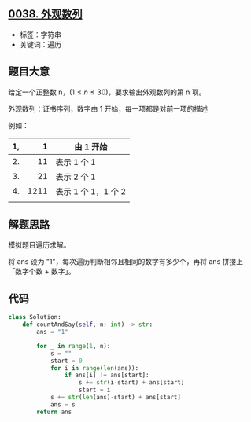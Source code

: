 ## [0038. 外观数列](https://leetcode-cn.com/problems/count-and-say/)

- 标签：字符串
- 关键词：遍历

## 题目大意

给定一个正整数 n，$(1 \le n \le 30)$，要求输出外观数列的第 n 项。

外观数列：证书序列，数字由 1 开始，每一项都是对前一项的描述

例如：

| 1,   |    1 | 由 1 开始           |
| ---- | ---: | ------------------- |
| 2.   |   11 | 表示 1 个 1         |
| 3.   |   21 | 表示 2 个 1         |
| 4.   | 1211 | 表示 1 个 1，1 个 2 |
|      |      |                     |



## 解题思路

模拟题目遍历求解。

将 ans 设为 "1"，每次遍历判断相邻且相同的数字有多少个，再将 ans 拼接上「数字个数 + 数字」。

## 代码

```Python
class Solution:
    def countAndSay(self, n: int) -> str:
        ans = "1"

        for _ in range(1, n):
            s = ""
            start = 0
            for i in range(len(ans)):
                if ans[i] != ans[start]:
                    s += str(i-start) + ans[start]
                    start = i
            s += str(len(ans)-start) + ans[start]
            ans = s
        return ans
```

